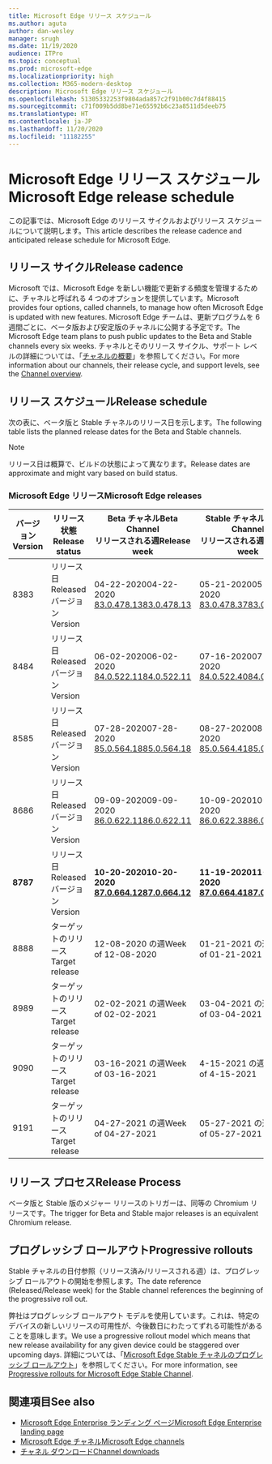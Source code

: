 ```yaml
---
title: Microsoft Edge リリース スケジュール
ms.author: aguta
author: dan-wesley
manager: srugh
ms.date: 11/19/2020
audience: ITPro
ms.topic: conceptual
ms.prod: microsoft-edge
ms.localizationpriority: high
ms.collection: M365-modern-desktop
description: Microsoft Edge リリース スケジュール
ms.openlocfilehash: 51305332253f9804ada857c2f91b00c7d4f88415
ms.sourcegitcommit: c71f009b5dd8be71e65592b6c23a8511d5deeb75
ms.translationtype: HT
ms.contentlocale: ja-JP
ms.lasthandoff: 11/20/2020
ms.locfileid: "11182255"
---
```

# <span data-ttu-id="4d8cc-103">Microsoft Edge リリース スケジュール</span><span class="sxs-lookup"><span data-stu-id="4d8cc-103">Microsoft Edge release schedule</span></span>

<span data-ttu-id="4d8cc-104">この記事では、Microsoft Edge のリリース サイクルおよびリリース スケジュールについて説明します。</span><span class="sxs-lookup"><span data-stu-id="4d8cc-104">This article describes the release cadence and anticipated release schedule for Microsoft Edge.</span></span>

## <span data-ttu-id="4d8cc-105">リリース サイクル</span><span class="sxs-lookup"><span data-stu-id="4d8cc-105">Release cadence</span></span>

<span data-ttu-id="4d8cc-106">Microsoft では、Microsoft Edge を新しい機能で更新する頻度を管理するために、チャネルと呼ばれる 4 つのオプションを提供しています。</span><span class="sxs-lookup"><span data-stu-id="4d8cc-106">Microsoft provides four options, called channels, to manage how often Microsoft Edge is updated with new features.</span></span> <span data-ttu-id="4d8cc-107">Microsoft Edge チームは、更新プログラムを 6 週間ごとに、ベータ版および安定版のチャネルに公開する予定です。</span><span class="sxs-lookup"><span data-stu-id="4d8cc-107">The Microsoft Edge team plans to push public updates to the Beta and Stable channels every six weeks.</span></span> <span data-ttu-id="4d8cc-108">チャネルとそのリリース サイクル、サポート レベルの詳細については、「[チャネルの概要](https://docs.microsoft.com/DeployEdge/microsoft-edge-channels#channel-overview)」を参照してください。</span><span class="sxs-lookup"><span data-stu-id="4d8cc-108">For more information about our channels, their release cycle, and support levels, see the [Channel overview](https://docs.microsoft.com/DeployEdge/microsoft-edge-channels#channel-overview).</span></span>

## <span data-ttu-id="4d8cc-109">リリース スケジュール</span><span class="sxs-lookup"><span data-stu-id="4d8cc-109">Release schedule</span></span>

<span data-ttu-id="4d8cc-110">次の表に、ベータ版と Stable チャネルのリリース日を示します。</span><span class="sxs-lookup"><span data-stu-id="4d8cc-110">The following table lists the planned release dates for the Beta and Stable channels.</span></span>

> [!NOTE]
> <span data-ttu-id="4d8cc-111">リリース日は概算で、ビルドの状態によって異なります。</span><span class="sxs-lookup"><span data-stu-id="4d8cc-111">Release dates are approximate and might vary based on build status.</span></span>

### <span data-ttu-id="4d8cc-112">Microsoft Edge リリース</span><span class="sxs-lookup"><span data-stu-id="4d8cc-112">Microsoft Edge releases</span></span>

| <span data-ttu-id="4d8cc-113">バージョン</span><span class="sxs-lookup"><span data-stu-id="4d8cc-113">Version</span></span> | <span data-ttu-id="4d8cc-114">リリース状態</span><span class="sxs-lookup"><span data-stu-id="4d8cc-114">Release status</span></span> | <span data-ttu-id="4d8cc-115">Beta チャネル</span><span class="sxs-lookup"><span data-stu-id="4d8cc-115">Beta Channel</span></span><br><span data-ttu-id="4d8cc-116">リリースされる週</span><span class="sxs-lookup"><span data-stu-id="4d8cc-116">Release week</span></span> | <span data-ttu-id="4d8cc-117">Stable チャネル</span><span class="sxs-lookup"><span data-stu-id="4d8cc-117">Stable Channel</span></span><br><span data-ttu-id="4d8cc-118">リリースされる週</span><span class="sxs-lookup"><span data-stu-id="4d8cc-118">Release week</span></span> |
|---------|-----|------|--------|
| <span data-ttu-id="4d8cc-119">83</span><span class="sxs-lookup"><span data-stu-id="4d8cc-119">83</span></span> | <span data-ttu-id="4d8cc-120">リリース日</span><span class="sxs-lookup"><span data-stu-id="4d8cc-120">Released</span></span><br><span data-ttu-id="4d8cc-121">バージョン</span><span class="sxs-lookup"><span data-stu-id="4d8cc-121">Version</span></span> | <span data-ttu-id="4d8cc-122">04-22-2020</span><span class="sxs-lookup"><span data-stu-id="4d8cc-122">04-22-2020</span></span><br>[<span data-ttu-id="4d8cc-123">83.0.478.13</span><span class="sxs-lookup"><span data-stu-id="4d8cc-123">83.0.478.13</span></span>](https://docs.microsoft.com/DeployEdge/microsoft-edge-relnote-beta-channel#version-83047813-april-22) | <span data-ttu-id="4d8cc-124">05-21-2020</span><span class="sxs-lookup"><span data-stu-id="4d8cc-124">05-21-2020</span></span><br> [<span data-ttu-id="4d8cc-125">83.0.478.37</span><span class="sxs-lookup"><span data-stu-id="4d8cc-125">83.0.478.37</span></span>](https://docs.microsoft.com/DeployEdge/microsoft-edge-relnote-stable-channel#version-83047837-may-21) |
| <span data-ttu-id="4d8cc-126">84</span><span class="sxs-lookup"><span data-stu-id="4d8cc-126">84</span></span> | <span data-ttu-id="4d8cc-127">リリース日</span><span class="sxs-lookup"><span data-stu-id="4d8cc-127">Released</span></span><br><span data-ttu-id="4d8cc-128">バージョン</span><span class="sxs-lookup"><span data-stu-id="4d8cc-128">Version</span></span> | <span data-ttu-id="4d8cc-129">06-02-2020</span><span class="sxs-lookup"><span data-stu-id="4d8cc-129">06-02-2020</span></span><br>[<span data-ttu-id="4d8cc-130">84.0.522.11</span><span class="sxs-lookup"><span data-stu-id="4d8cc-130">84.0.522.11</span></span>](https://docs.microsoft.com/DeployEdge/microsoft-edge-relnote-beta-channel#version-84052211-june-2) | <span data-ttu-id="4d8cc-131">07-16-2020</span><span class="sxs-lookup"><span data-stu-id="4d8cc-131">07-16-2020</span></span><br> [<span data-ttu-id="4d8cc-132">84.0.522.40</span><span class="sxs-lookup"><span data-stu-id="4d8cc-132">84.0.522.40</span></span>](https://docs.microsoft.com/DeployEdge/microsoft-edge-relnote-stable-channel#version-84052240-july-16) |
| <span data-ttu-id="4d8cc-133">85</span><span class="sxs-lookup"><span data-stu-id="4d8cc-133">85</span></span> | <span data-ttu-id="4d8cc-134">リリース日</span><span class="sxs-lookup"><span data-stu-id="4d8cc-134">Released</span></span><br><span data-ttu-id="4d8cc-135">バージョン</span><span class="sxs-lookup"><span data-stu-id="4d8cc-135">Version</span></span> | <span data-ttu-id="4d8cc-136">07-28-2020</span><span class="sxs-lookup"><span data-stu-id="4d8cc-136">07-28-2020</span></span><br>[<span data-ttu-id="4d8cc-137">85.0.564.18</span><span class="sxs-lookup"><span data-stu-id="4d8cc-137">85.0.564.18</span></span>](https://docs.microsoft.com/DeployEdge/microsoft-edge-relnote-beta-channel#version-85056418-july-28)  | <span data-ttu-id="4d8cc-138">08-27-2020</span><span class="sxs-lookup"><span data-stu-id="4d8cc-138">08-27-2020</span></span><br>[<span data-ttu-id="4d8cc-139">85.0.564.41</span><span class="sxs-lookup"><span data-stu-id="4d8cc-139">85.0.564.41</span></span>](https://docs.microsoft.com/DeployEdge/microsoft-edge-relnote-stable-channel#version-85056441-august-27) |
| <span data-ttu-id="4d8cc-140">86</span><span class="sxs-lookup"><span data-stu-id="4d8cc-140">86</span></span> | <span data-ttu-id="4d8cc-141">リリース日</span><span class="sxs-lookup"><span data-stu-id="4d8cc-141">Released</span></span><br><span data-ttu-id="4d8cc-142">バージョン</span><span class="sxs-lookup"><span data-stu-id="4d8cc-142">Version</span></span> | <span data-ttu-id="4d8cc-143">09-09-2020</span><span class="sxs-lookup"><span data-stu-id="4d8cc-143">09-09-2020</span></span><br>[<span data-ttu-id="4d8cc-144">86.0.622.11</span><span class="sxs-lookup"><span data-stu-id="4d8cc-144">86.0.622.11</span></span>](https://docs.microsoft.com/DeployEdge/microsoft-edge-relnote-beta-channel#version-86062211-september-9) | <span data-ttu-id="4d8cc-145">10-09-2020</span><span class="sxs-lookup"><span data-stu-id="4d8cc-145">10-09-2020</span></span><br>[<span data-ttu-id="4d8cc-146">86.0.622.38</span><span class="sxs-lookup"><span data-stu-id="4d8cc-146">86.0.622.38</span></span>](https://docs.microsoft.com/deployedge/microsoft-edge-relnote-stable-channel#version-86062238-october-9) |
| **<span data-ttu-id="4d8cc-147">87</span><span class="sxs-lookup"><span data-stu-id="4d8cc-147">87</span></span>** | <span data-ttu-id="4d8cc-148">リリース日</span><span class="sxs-lookup"><span data-stu-id="4d8cc-148">Released</span></span><br><span data-ttu-id="4d8cc-149">バージョン</span><span class="sxs-lookup"><span data-stu-id="4d8cc-149">Version</span></span> | **<span data-ttu-id="4d8cc-150">10-20-2020</span><span class="sxs-lookup"><span data-stu-id="4d8cc-150">10-20-2020</span></span>**<br>**[<span data-ttu-id="4d8cc-151">87.0.664.12</span><span class="sxs-lookup"><span data-stu-id="4d8cc-151">87.0.664.12</span></span>](https://docs.microsoft.com/deployedge/microsoft-edge-relnote-beta-channel#version-87066412--october-20)** | **<span data-ttu-id="4d8cc-152">11-19-2020</span><span class="sxs-lookup"><span data-stu-id="4d8cc-152">11-19-2020</span></span>**<br>**[<span data-ttu-id="4d8cc-153">87.0.664.41</span><span class="sxs-lookup"><span data-stu-id="4d8cc-153">87.0.664.41</span></span>](https://docs.microsoft.com/deployedge/microsoft-edge-relnote-stable-channel#version-87066441-november-19)** |
| <span data-ttu-id="4d8cc-154">88</span><span class="sxs-lookup"><span data-stu-id="4d8cc-154">88</span></span> | <span data-ttu-id="4d8cc-155">ターゲットのリリース</span><span class="sxs-lookup"><span data-stu-id="4d8cc-155">Target release</span></span> | <span data-ttu-id="4d8cc-156">12-08-2020 の週</span><span class="sxs-lookup"><span data-stu-id="4d8cc-156">Week of 12-08-2020</span></span> | <span data-ttu-id="4d8cc-157">01-21-2021 の週</span><span class="sxs-lookup"><span data-stu-id="4d8cc-157">Week of 01-21-2021</span></span> |
| <span data-ttu-id="4d8cc-158">89</span><span class="sxs-lookup"><span data-stu-id="4d8cc-158">89</span></span> | <span data-ttu-id="4d8cc-159">ターゲットのリリース</span><span class="sxs-lookup"><span data-stu-id="4d8cc-159">Target release</span></span> | <span data-ttu-id="4d8cc-160">02-02-2021 の週</span><span class="sxs-lookup"><span data-stu-id="4d8cc-160">Week of 02-02-2021</span></span> | <span data-ttu-id="4d8cc-161">03-04-2021 の週</span><span class="sxs-lookup"><span data-stu-id="4d8cc-161">Week of 03-04-2021</span></span> |
| <span data-ttu-id="4d8cc-162">90</span><span class="sxs-lookup"><span data-stu-id="4d8cc-162">90</span></span> | <span data-ttu-id="4d8cc-163">ターゲットのリリース</span><span class="sxs-lookup"><span data-stu-id="4d8cc-163">Target release</span></span> | <span data-ttu-id="4d8cc-164">03-16-2021 の週</span><span class="sxs-lookup"><span data-stu-id="4d8cc-164">Week of 03-16-2021</span></span> | <span data-ttu-id="4d8cc-165">4-15-2021 の週</span><span class="sxs-lookup"><span data-stu-id="4d8cc-165">Week of 4-15-2021</span></span> |
| <span data-ttu-id="4d8cc-166">91</span><span class="sxs-lookup"><span data-stu-id="4d8cc-166">91</span></span> | <span data-ttu-id="4d8cc-167">ターゲットのリリース</span><span class="sxs-lookup"><span data-stu-id="4d8cc-167">Target release</span></span> | <span data-ttu-id="4d8cc-168">04-27-2021 の週</span><span class="sxs-lookup"><span data-stu-id="4d8cc-168">Week of 04-27-2021</span></span> | <span data-ttu-id="4d8cc-169">05-27-2021 の週</span><span class="sxs-lookup"><span data-stu-id="4d8cc-169">Week of 05-27-2021</span></span> |

## <span data-ttu-id="4d8cc-170">リリース プロセス</span><span class="sxs-lookup"><span data-stu-id="4d8cc-170">Release Process</span></span>

<span data-ttu-id="4d8cc-171">ベータ版と Stable 版のメジャー リリースのトリガーは、同等の Chromium リリースです。</span><span class="sxs-lookup"><span data-stu-id="4d8cc-171">The trigger for Beta and Stable major releases is an equivalent Chromium release.</span></span>

## <span data-ttu-id="4d8cc-172">プログレッシブ ロールアウト</span><span class="sxs-lookup"><span data-stu-id="4d8cc-172">Progressive rollouts</span></span>

<span data-ttu-id="4d8cc-173">Stable チャネルの日付参照（リリース済み/リリースされる週）は、プログレッシブ ロールアウトの開始を参照します。</span><span class="sxs-lookup"><span data-stu-id="4d8cc-173">The date reference (Released/Release week) for the Stable channel references the beginning of the progressive roll out.</span></span>

<span data-ttu-id="4d8cc-174">弊社はプログレッシブ ロールアウト モデルを使用しています。これは、特定のデバイスの新しいリリースの可用性が、今後数日にわたってずれる可能性があることを意味します。</span><span class="sxs-lookup"><span data-stu-id="4d8cc-174">We use a progressive rollout model which means that new release availability for any given device could be staggered over upcoming days.</span></span> <span data-ttu-id="4d8cc-175">詳細については、「[Microsoft Edge Stable チャネルのプログレッシブ ロールアウト](microsoft-edge-update-progressive-rollout.md)」を参照してください。</span><span class="sxs-lookup"><span data-stu-id="4d8cc-175">For more information, see [Progressive rollouts for Microsoft Edge Stable Channel](microsoft-edge-update-progressive-rollout.md).</span></span>

## <span data-ttu-id="4d8cc-176">関連項目</span><span class="sxs-lookup"><span data-stu-id="4d8cc-176">See also</span></span>

- [<span data-ttu-id="4d8cc-177">Microsoft Edge Enterprise ランディング ページ</span><span class="sxs-lookup"><span data-stu-id="4d8cc-177">Microsoft Edge Enterprise landing page</span></span>](https://aka.ms/EdgeEnterprise)
- [<span data-ttu-id="4d8cc-178">Microsoft Edge チャネル</span><span class="sxs-lookup"><span data-stu-id="4d8cc-178">Microsoft Edge channels</span></span>](microsoft-edge-channels.md)
- [<span data-ttu-id="4d8cc-179">チャネル ダウンロード</span><span class="sxs-lookup"><span data-stu-id="4d8cc-179">Channel downloads</span></span>](https://www.microsoft.com/edge/business/download)